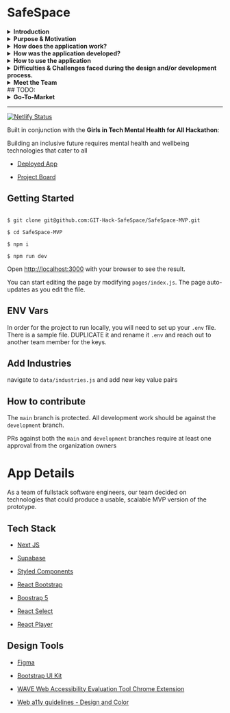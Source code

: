 # SafeSpace


<details>
  <summary><strong>Introduction</strong></summary>
  
According to an independent study by [McKinsey and Company](https://wiw-report.s3.amazonaws.com/Women_in_the_Workplace_2021.pdf), “women of color are more likely to face disrespectful and ‘othering’ microaggressions”, which perpetuate workplace trauma. Black women are facing these issues at an alarmingly disproportionate rate.<br/>
  
<br/>
We are often still expected to produce excellent work throughout these violent experiences and there is not a place for us to be free of judgement to share with other Black women who are also on the healing journey through workplace trauma, which can make us feel alone and lead to depression.<br/>

 <br/>
During the trauma, we may not realize that we need to track these instances or need a community. As such, these events often go unreported and our source for proof is defined based on memory alone.<br/>

 <br/>
We need a place that we can feel safe to share, or at the very least, keep track of these occurrences so that when the time comes, we will have a list of these things ready for us to make our case.<br/>

  <br/>
*SafeSpace.* also collects data on these issues for the world to see the impacts on Black women and how it hits companies’ bottom line. By tracking and fighting back in this way, we can help ourselves and other Black women know that they are not alone and that something must be done to stop workplace violence.  
</details>
 
<details>
  <summary><strong>Purpose & Motivation</strong></summary>
According to the McKinsey and Company study and our own constant personal experiences, as Black women, we experience more microaggressions than other groups of women, and are three to four times as likely as white women to be subjected to disrespectful and “othering” comments and behavior. We are also less likely to report that our managers check in on our well-being or help us balance priorities and deadlines.<br/>
    
 <br/>
The motivation behind this application is two-fold. To provide a SafeSpace. for us to go in the midst of the violent behaviors we endure as a place for relief and centering and to document the incidents. In recording the incidents, not only do we name our trauma and record how we have handled and grown through our healing, but it also provides us with the documentation we need when we decide enough is enough and need to report the behavior.
</details>

<details>
  <summary><strong>How does the application work?</strong></summary>
Users are able to join and sign into SafeSpace. anonymously by using their email address, which sends them a link to the email address they used to login to the application.<br/>

<br/>
When a user logs in for the first time, they are prompted to set up their username, password, and if they are a member of the LGBTQA+ community. Then, they are taken to a Conflict Assessment that tells them a little more about themselves. This also allows other users to see the type of the person with whom they are interacting so, when giving advice, commenters can frame the advice in a way that meets the requester’s style.<br/>

<br/>
For every subsequent login, users are prompted to tell SafeSpace. how they are feeling after which, they enter the journal view where they can very quickly add an entry to their log to keep as reference for private use or to share with the community for advice.<br/>

<br/>
The Journal is the central feature of this application because it allows Black women to keep track of work related trauma associated with different types of microaggressions and work through those at their own pace or have as a recorded reference for future use.<br/>

<br/>
There are options for the user to check out the community posts, recommend stellar companies, add or find inspiration, and/or look through resources for support in their area.
</details>

<details>
  <summary><strong>How was the application developed?</strong></summary>
As a team, we planned the application by creating user flows, a low-fidelity wireframe and data relationships. Then, we created a prototype in Figma. We built SafeSpace. using Next JS, styled-components, supabase as the database, React Bootstrap, Bootstrap 5, and React Select.<br/>

<br/>
We followed accessibility (a11y) guidelines using the WAVE Web Accessibility Evaluation Tool Chrome Extension and Web Content Accessibility Guidelines (WCAG) a11y guidelines.
</details>

<details>
  <summary><strong>How to use the application</strong></summary>
Users can login to SafeSpace. on any device with an internet connection, create journal entries of workplace microaggressions, follow, comment, and react to community posts, view resources and inspiration, and recommend companies that are doing diversity, equity and inclusion right.
</details>
  
<details>
  <summary><strong>Difficulties & Challenges faced during the design and/or development process.</strong></summary>
Ensuring that we all were on the right path for the outcomes of the app because it is easy to slip into the social media path, but we intentionally worked as a team to define who and why the app exists and the how and what was easily obtained.
</details>

<details>
  <summary><strong>Meet the Team</strong></summary>
  
  * <strong>Lead | Dr. Teresa Vasquez</strong> 
  <br/>
  <img src="https://user-images.githubusercontent.com/14102749/142733911-9a5fae85-8eeb-43b0-a54b-81835c664657.jpeg" width=180 height=200/>
  <br/>
  
 > I am Dr. Teresa Vasquez, but you can call me Dr. T. If I could go back in time and talk with that little girl in the picture, I would tell her that although she had already experienced immense loss at her young age, there was much more loss to come from an industry that she would grow to love and that SHE would become a change agent after 20+ years in tech. She, as a tech leader, would own her trauma and demand healing for herself and other Black women like her. That she would accomplish so much more than she ever dreamed because beauty comes from ashes and she would create SafeSpace. with a group of like-minded Black engineers so that all Black women could embody their full potential and dreams along their way to healing.
  
[Dr. T's Personal Site][1]
  
[1]:https://drteresavasquez.com
  
[LinkedIn][2]
  
[2]: https://linkedin.com/in/drteresavasquez
  
[Dr. T's Github][3]
  
[3]:https://github.com/drteresavasquez

  
  
  * <strong>Front End | Jeressia Williamson</strong>
  <img src="https://user-images.githubusercontent.com/14102749/142733921-c30b9fd2-79d2-45f3-9172-811f3a36729d.jpeg" width=200 height=300/>
  <br/>
  
  > My name is Jeressia Williamson and I am a software engineer currently living in Nashville, TN. I have been in love with technology for as long as I can remember, but I have only worked in this industry for 2 years. In my spare time, I am a creative. I like to do anything that involves making something: I code, I paint, I build furniture, and I’m heavily interested in interior and graphic design. I have 2 dogs, Java & Jumanji, that help keep me active. As a former mental health social worker, this app means a lot to me. Mental health (especially in the black community) is often neglected and dismissed. I love that SafeSpace is an outlet for black women to be vulnerable and reveal workplace stressors without judgment. An app like ours is so important in a world where we are not allowed to be vocal about negative experiences without being labeled “angry black women”.

  
[Jeressia's LinkedIn][4]

  [4]:https://www.linkedin.com/in/jeressia/

  [Jeressia's Github][5]
  
[5]: https://github.com/jeressia
  
  [Jeressia's Email][6]
  
[6]: jeressiajaytv@gmail.com


  * <strong>Front End | Brittany M. Garrett</strong>
  <img src="https://user-images.githubusercontent.com/14102749/142733927-7163abee-85f8-46b0-a037-8cac6792e3ee.jpeg" width=150 heght=300/>
  <br/>
  
  > I have always been a creative person since I was young. I would draw, write, and create unique things such as poetry, models and designs. I loved video games and anything tech related intrigued me. Aside from my creative abilities and tech interests, I knew I wanted to service disadvantaged communities. I had a curiosity about different healthcare resources for all regardless of their race, access or income. With a background in public health and now the pursuit of a new career path as a software developer, I was excited to learn I could bring all of my interests together to make an application specifically for Black women’s mental health and the expression of their experiences within the workplace. I love the fact that our application, Safespace. welcomes discussion and journaling of workplace taboo topics. I was extremely proud to come together with fellow black female software developers to create a place where women like us can be vulnerable, vocal, and acknowledged. I believe our goal to construct an application that provides women like me with resources and dialogue that can be used to achieve mental health stability and personal growth was accomplished!
  
[Brittany's LinkedIn][7]
    
[7]: brittanymgarrett@gmail.com
  
  [Brittany's Github][8]
  
  [8]: https://www.linkedin.com/in/brittanymgarrett/ 
  
  [Brittany's Email][9]

[9]: https://github.com/bmgdevelopment 


  * <strong>Front End | Yasmeen Cole</strong>
  * <strong>Back End | Jameka Echols</strong>
  
  <img src="https://user-images.githubusercontent.com/14102749/142733935-5a49fdec-a35a-4402-bb1f-c4cc6f7a6e2a.jpeg" width=225 height=270 />
  
  > Hi, I’m Jameka, a software developer and mobile engineer. I’ve been in the tech industry for a little over 4 years. I also help teach during the evening at Nashville Software School where I’m able to connect with future developers and assist them the way I would have wanted to be guided during my early days. For fun I love to read, go to new restaurants, travel with my family and friends, visit museums and go to the theater. When I’m not doing that, I lounge with my dog, Linq and vibe out. Being able to help create this app feels good. As a black woman myself, I have found how hard and how frequent it is for black women to internalize trauma caused by work related situations and having no outlet. This app is here to help those who identify as black women, journal their issues and find meaningful ways to resolve the issue and heal. The entire goal is to effectively bring the issue up, resolve it and heal from it all of which makes me feel extremely excited to be a part of it. 
  
  [Jameka's LinkedIn][13]
  
  [Jameka's Github][14]
  
  [Jameka's Email][15]
  
  [13]: https://www.linkedin.com/in/jameka-echols/
  
  [14]:https://github.com/jameka23
  
  [15]:jameka.echols@gmail.com

</details>
## TODO:

<details>
  <summary><strong>Go-To-Market</strong></summary>
  - Go-to-Market (How will the application be available to the public, and is it scalable?)
  
</details>
  
  
----
[![Netlify Status](https://api.netlify.com/api/v1/badges/85440566-24b0-4ff8-bdb2-81771e75dd15/deploy-status)](https://app.netlify.com/sites/safespacemvp/deploys)

  

Built in conjunction with the **Girls in Tech Mental Health for All Hackathon**:

Building an inclusive future requires mental health and wellbeing technologies that cater to all

  

- [Deployed App](https://safespacemvp.netlify.app/)

- [Project Board](https://github.com/GIT-Hack-SafeSpace/SafeSpace-MVP/projects/1)

  



## Getting Started

```

$ git clone git@github.com:GIT-Hack-SafeSpace/SafeSpace-MVP.git

$ cd SafeSpace-MVP

$ npm i

$ npm run dev

```

Open [http://localhost:3000](http://localhost:3000) with your browser to see the result.

  

You can start editing the page by modifying `pages/index.js`. The page auto-updates as you edit the file.

  
## ENV Vars

In order for the project to run locally, you will need to set up your `.env` file. There is a sample file. DUPLICATE it and rename it `.env` and reach out to another team member for the keys.

  

## Add Industries

navigate to `data/industries.js` and add new key value pairs

  

## How to contribute

The `main` branch is protected. All development work should be against the `development` branch.

  

PRs against both the `main` and `development` branches require at least one approval from the organization owners

  

# App Details

As a team of fullstack software engineers, our team decided on technologies that could produce a usable, scalable MVP version of the prototype.




## Tech Stack

- [Next JS](https://nextjs.org/)

- [Supabase](https://supabase.io/)

- [Styled Components](https://styled-components.com/)

- [React Bootstrap](https://react-bootstrap.github.io/)

- [Boostrap 5](https://getbootstrap.com/)

- [React Select](https://react-select.com/home)

- [React Player](https://www.npmjs.com/package/react-player)

  

## Design Tools

- [Figma](https://www.figma.com/)

- [Bootstrap UI Kit](https://www.figma.com/file/b7uhIbsiy3tTGFJbDzKcWg/Bootstrap-UI-Kit-Community)

- [WAVE Web Accessibility Evaluation Tool Chrome Extension](https://webaim.org/)

- [Web a11y guidelines - Design and Color](http://web-accessibility.carnegiemuseums.org/design/color/)
